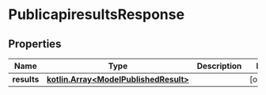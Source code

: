# PublicapiresultsResponse

## Properties
Name | Type | Description | Notes
------------ | ------------- | ------------- | -------------
**results** | [**kotlin.Array&lt;ModelPublishedResult&gt;**](ModelPublishedResult.md) |  |  [optional]
